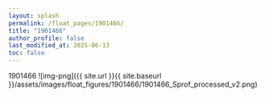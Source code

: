 ```yaml
---
layout: splash
permalink: /float_pages/1901466/
title: "1901466"
author_profile: false
last_modified_at: 2025-06-13
toc: false
---
```

 
1901466
![img-png]({{ site.url }}{{ site.baseurl }}/assets/images/float_figures/1901466/1901466_Sprof_processed_v2.png)